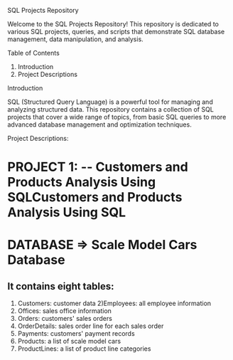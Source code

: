 SQL Projects Repository

Welcome to the SQL Projects Repository! 
This repository is dedicated to various SQL projects, queries, and scripts that demonstrate SQL database management, data manipulation, and analysis.


Table of Contents

1) Introduction
2) Project Descriptions


Introduction


SQL (Structured Query Language) is a powerful tool for managing and analyzing structured data. This repository contains a collection of SQL projects that cover a wide range of topics, from basic SQL queries to more advanced database management and optimization techniques.

Project Descriptions:

# PROJECT 1: -- Customers and Products Analysis Using SQLCustomers and Products Analysis Using SQL

 # DATABASE => Scale Model Cars Database 
 ## It contains eight tables:
 1) Customers: customer data
 2)Employees: all employee information
 3) Offices: sales office information
 4) Orders: customers' sales orders
 5) OrderDetails: sales order line for each sales order
 6) Payments: customers' payment records
 7) Products: a list of scale model cars
 8) ProductLines: a list of product line categories


